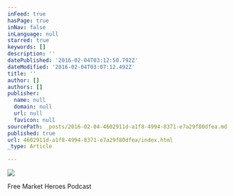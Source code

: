 ```yaml
---
inFeed: true
hasPage: true
inNav: false
inLanguage: null
starred: true
keywords: []
description: ''
datePublished: '2016-02-04T03:12:50.792Z'
dateModified: '2016-02-04T03:07:12.492Z'
title: ''
author: []
authors: []
publisher:
  name: null
  domain: null
  url: null
  favicon: null
sourcePath: _posts/2016-02-04-4602911d-a1f8-4994-8371-e7a29f80dfea.md
published: true
url: 4602911d-a1f8-4994-8371-e7a29f80dfea/index.html
_type: Article

---
```

![](https://the-grid-user-content.s3-us-west-2.amazonaws.com/fff935d1-188f-497b-9bfd-b5731c61cd23.png)

Free Market Heroes Podcast